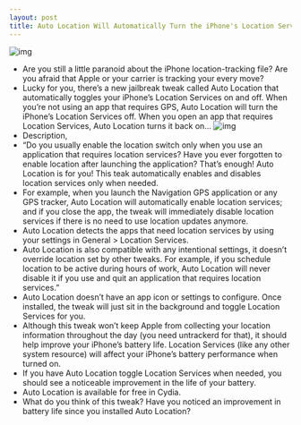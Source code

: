 ```yaml
---
layout: post
title: Auto Location Will Automatically Turn the iPhone's Location Services On and Off
---
```

![img](http://media.idownloadblog.com/wp-content/uploads/2011/04/Location-Services-e1303395466168.jpeg)
* Are you still a little paranoid about the iPhone location-tracking file? Are you afraid that Apple or your carrier is tracking your every move?
* Lucky for you, there’s a new jailbreak tweak called Auto Location that automatically toggles your iPhone’s Location Services on and off. When you’re not using an app that requires GPS, Auto Location will turn the iPhone’s Location Services off. When you open an app that requires Location Services, Auto Location turns it back on…
![img](http://media.idownloadblog.com/wp-content/uploads/2011/04/Auto-Location.png)
* Description,
* “Do you usually enable the location switch only when you use an application that requires location services? Have you ever forgotten to enable location after launching the application? That’s enough! Auto Location is for you! This teak automatically enables and disables location services only when needed.
* For example, when you launch the Navigation GPS application or any GPS tracker, Auto Location will automatically enable location services; and if you close the app, the tweak will immediately disable location services if there is no need to use location updates anymore.
* Auto Location detects the apps that need location services by using your settings in General > Location Services.
* Auto Location is also compatible with any intentional settings, it doesn’t override location set by other tweaks. For example, if you schedule location to be active during hours of work, Auto Location will never disable it if you use and quit an application that requires location services.”
* Auto Location doesn’t have an app icon or settings to configure. Once installed, the tweak will just sit in the background and toggle Location Services for you.
* Although this tweak won’t keep Apple from collecting your location information throughout the day (you need untrackerd for that), it should help improve your iPhone’s battery life. Location Services (like any other system resource) will affect your iPhone’s battery performance when turned on.
* If you have Auto Location toggle Location Services when needed, you should see a noticeable improvement in the life of your battery.
* Auto Location is available for free in Cydia.
* What do you think of this tweak? Have you noticed an improvement in battery life since you installed Auto Location?

